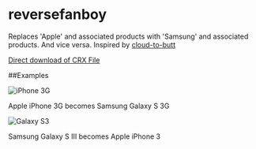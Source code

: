 # reversefanboy

Replaces 'Apple' and associated products with 'Samsung' and associated products. And vice versa. Inspired by [cloud-to-butt](https://github.com/panicsteve/cloud-to-butt)

[Direct download of CRX File](https://github.com/azarbayejani/reversefanboy/raw/master/reversefanboy.crx)

##Examples

![iPhone 3G](https://fbcdn-sphotos-e-a.akamaihd.net/hphotos-ak-xpf1/t31.0-8/11080659_4617144626436_4766260106338457246_o.jpg)  

Apple iPhone 3G becomes Samsung Galaxy S 3G

![Galaxy S3](https://fbcdn-sphotos-c-a.akamaihd.net/hphotos-ak-xap1/t31.0-8/11083763_4617144986445_3895672617867782186_o.jpg)

Samsung Galaxy S III becomes Apple iPhone 3
